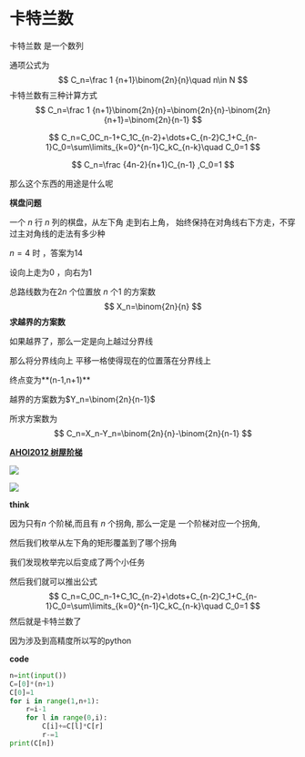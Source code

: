 # 卡特兰数

卡特兰数 是一个数列

通项公式为
$$
C_n=\frac 1 {n+1}\binom{2n}{n}\quad n\in N
$$
卡特兰数有三种计算方式
$$
C_n=\frac 1 {n+1}\binom{2n}{n}=\binom{2n}{n}-\binom{2n}{n+1}=\binom{2n}{n-1}
$$

$$
C_n=C_0C_n-1+C_1C_{n-2}+\dots+C_{n-2}C_1+C_{n-1}C_0=\sum\limits_{k=0}^{n-1}C_kC_{n-k}\quad C_0=1
$$

$$
C_n=\frac {4n-2}{n+1}C_{n-1} ,C_0=1
$$

那么这个东西的用途是什么呢

**棋盘问题**

一个 $n$ 行 $n$ 列的棋盘，从左下角 走到右上角， 始终保持在对角线右下方走，不穿过主对角线的走法有多少种

$n=4$ 时 ，答案为$14$

设向上走为0 ，向右为1

总路线数为在$2n$ 个位置放 $n$ 个$1$ 的方案数
$$
X_n=\binom{2n}{n}
$$
**求越界的方案数**

如果越界了，那么一定是向上越过分界线

那么将分界线向上 平移一格使得现在的位置落在分界线上

终点变为**(n-1,n+1)**

越界的方案数为$Y_n=\binom{2n}{n-1}$

所求方案数为
$$
C_n=X_n-Y_n=\binom{2n}{n}-\binom{2n}{n-1}
$$


**[AHOI2012 树屋阶梯 ](https://www.luogu.com.cn/problem/P2532)**

![](https://cdn.luogu.com.cn/upload/pic/1630.png) 

 ![](https://cdn.luogu.com.cn/upload/pic/1631.png)

**think**

因为只有$n$ 个阶梯,而且有 $n$ 个拐角, 那么一定是 一个阶梯对应一个拐角, 

然后我们枚举从左下角的矩形覆盖到了哪个拐角

我们发现枚举完以后变成了两个小任务

然后我们就可以推出公式
$$
C_n=C_0C_n-1+C_1C_{n-2}+\dots+C_{n-2}C_1+C_{n-1}C_0=\sum\limits_{k=0}^{n-1}C_kC_{n-k}\quad C_0=1
$$
然后就是卡特兰数了

因为涉及到高精度所以写的python

**code**

```python
n=int(input())
C=[0]*(n+1)
C[0]=1
for i in range(1,n+1):
	r=i-1
	for l in range(0,i):
		C[i]+=C[l]*C[r]
		r-=1
print(C[n])
```

